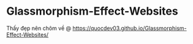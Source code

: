 # Glassmorphism-Effect-Websites
Thấy đẹp nên chôm về @
https://quocdev03.github.io/Glassmorphism-Effect-Websites/
